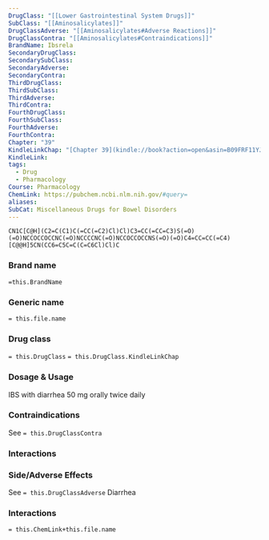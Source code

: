 ```yaml
---
DrugClass: "[[Lower Gastrointestinal System Drugs]]"
SubClass: "[[Aminosalicylates]]"
DrugClassAdverse: "[[Aminosalicylates#Adverse Reactions]]"
DrugClassContra: "[[Aminosalicylates#Contraindications]]"
BrandName: Ibsrela
SecondaryDrugClass: 
SecondarySubClass: 
SecondaryAdverse: 
SecondaryContra: 
ThirdDrugClass: 
ThirdSubClass: 
ThirdAdverse: 
ThirdContra: 
FourthDrugClass: 
FourthSubClass: 
FourthAdverse: 
FourthContra: 
Chapter: "39"
KindleLinkChap: "[Chapter 39](kindle://book?action=open&asin=B09FRF11YJ&location=22145)"
KindleLink: 
tags:
  - Drug
  - Pharmacology
Course: Pharmacology
ChemLink: https://pubchem.ncbi.nlm.nih.gov/#query=
aliases: 
SubCat: Miscellaneous Drugs for Bowel Disorders
---
```

```smiles
CN1C[C@H](C2=C(C1)C(=CC(=C2)Cl)Cl)C3=CC(=CC=C3)S(=O)(=O)NCCOCCOCCNC(=O)NCCCCNC(=O)NCCOCCOCCNS(=O)(=O)C4=CC=CC(=C4)[C@@H]5CN(CC6=C5C=C(C=C6Cl)Cl)C
```

### Brand name
`=this.BrandName`

### Generic name
`= this.file.name`

### Drug class 
`= this.DrugClass`
	`= this.DrugClass.KindleLinkChap`

### Dosage & Usage
IBS with diarrhea
50 mg orally twice daily

### Contraindications
See `= this.DrugClassContra`

### Interactions


### Side/Adverse Effects
See `= this.DrugClassAdverse`
Diarrhea

### Interactions

`= this.ChemLink+this.file.name`

